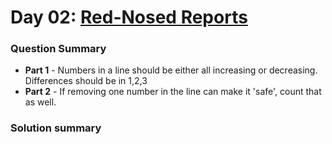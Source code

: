 # Day 02: [Red-Nosed Reports](https://adventofcode.com/2024/day/2)

### Question Summary
- **Part 1** - Numbers in a line should be either all increasing or decreasing. Differences should be in 1,2,3
- **Part 2** - If removing one number in the line can make it 'safe', count that as well. 

### Solution summary 

